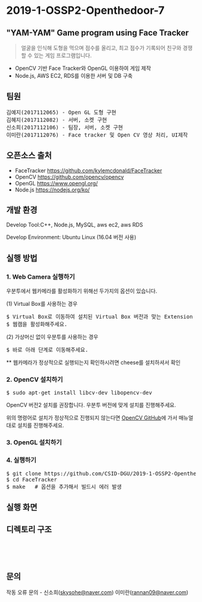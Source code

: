 # 2019-1-OSSP2-Openthedoor-7

## "YAM-YAM" Game program using Face Tracker

> 얼굴을 인식해 도형을 먹으며 점수를 올리고, 최고 점수가 기록되어 친구와 경쟁할 수 있는 게임 프로그램입니다. 
* OpenCV 기반 Face Tracker와 OpenGL 이용하여 게임 제작
* Node.js, AWS EC2, RDS를 이용한 서버 및 DB 구축


## 팀원
<pre>
김예지(2017112065) - Open GL 도형 구현
김혜지(2017112082) - 서버, 소켓 구현
신소희(2017112106) - 팀장, 서버, 소켓 구현
이미란(2017112076) - Face tracker 및 Open CV 영상 처리, UI제작
</pre>


## 오픈소스 출처

* FaceTracker
<https://github.com/kylemcdonald/FaceTracker>
* OpenCV
<https://github.com/opencv/opencv> 
* OpenGL
<https://www.opengl.org/>
* Node.js
<https://nodejs.org/ko/>



## 개발 환경
Develop Tool:C++, Node.js, MySQL, aws ec2, aws RDS

Develop Environment: Ubuntu Linux (16.04 버전 사용)


## 실행 방법

### 1. Web Camera 실행하기

우분투에서 웹카메라를 활성화하기 위해선 두가지의 옵션이 있습니다.

(1) Virtual Box를 사용하는 경우
<pre>
$ Virtual Box로 이동하여 설치된 Virtual Box 버전과 맞는 Extension Pack을 설치해주세요.
$ 웹캠을 활성화해주세요.
</pre>
(2) 가상머신 없이 우분투를 사용하는 경우
<pre>
$ 바로 아래 단계로 이동해주세요.
</pre>
** 웹카메라가 정상적으로 실행되는지 확인하시려면 cheese를 설치하셔서 확인

### 2. OpenCV 설치하기
<pre>
$ sudo apt-get install libcv-dev libopencv-dev
</pre>
OpenCV 버전2 설치를 권장합니다. 우분투 버전에 맞게 설치를 진행해주세요.

위의 명령어로 설치가 정상적으로 진행되지 않는다면 [OpenCV GitHub](https://github.com/opencv/opencv)에 가서 매뉴얼대로 설치를 진행해주세요.

### 3. OpenGL 설치하기

### 4. 실행하기
<pre>
$ git clone https://github.com/CSID-DGU/2019-1-OSSP2-Openthedoor-7.git  
$ cd FaceTracker
$ make   # 옵션을 추가해서 빌드시 에러 발생 
</pre>



## 실행 화면




## 디렉토리 구조 
<pre>



</pre>

## 문의
작동 오류 문의 - 신소희(skysohe@naver.com) 이미란(rannan09@naver.com)


